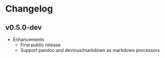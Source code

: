 # Changelog

## v0.5.0-dev

* Enhancements
  * First public release
  * Support pandoc and devinus/markdown as markdown processors

